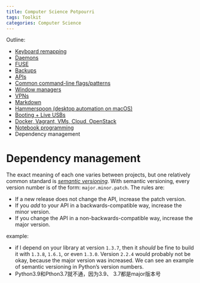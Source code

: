 ```yaml
---
title: Computer Science Potpourri
tags: Toolkit
categories: Computer Science
---
```


Outline:

- [Keyboard remapping](https://missing.csail.mit.edu/2020/potpourri/#keyboard-remapping)
- [Daemons](https://missing.csail.mit.edu/2020/potpourri/#daemons)
- [FUSE](https://missing.csail.mit.edu/2020/potpourri/#fuse)
- [Backups](https://missing.csail.mit.edu/2020/potpourri/#backups)
- [APIs](https://missing.csail.mit.edu/2020/potpourri/#apis)
- [Common command-line flags/patterns](https://missing.csail.mit.edu/2020/potpourri/#common-command-line-flagspatterns)
- [Window managers](https://missing.csail.mit.edu/2020/potpourri/#window-managers)
- [VPNs](https://missing.csail.mit.edu/2020/potpourri/#vpns)
- [Markdown](https://missing.csail.mit.edu/2020/potpourri/#markdown)
- [Hammerspoon (desktop automation on macOS)](https://missing.csail.mit.edu/2020/potpourri/#hammerspoon-desktop-automation-on-macos)
- [Booting + Live USBs](https://missing.csail.mit.edu/2020/potpourri/#booting--live-usbs)
- [Docker, Vagrant, VMs, Cloud, OpenStack](https://missing.csail.mit.edu/2020/potpourri/#docker-vagrant-vms-cloud-openstack)
- [Notebook programming](https://missing.csail.mit.edu/2020/potpourri/#notebook-programming)
- Dependency management

<!--more-->

# Dependency management

The exact meaning of each one varies between projects, but one relatively common standard is [*semantic versioning*](https://semver.org/). With semantic versioning, every version number is of the form: `major.minor.patch`. The rules are:

- If a new release does not change the API, increase the patch version.
- If you *add* to your API in a backwards-compatible way, increase the minor version.
- If you change the API in a non-backwards-compatible way, increase the major version.

example:

* if I depend on your library at version `1.3.7`, then it *should* be fine to build it with `1.3.8`, `1.6.1`, or even `1.3.0`. Version `2.2.4` would probably not be okay, because the major version was increased. We can see an example of semantic versioning in Python’s version numbers. 
* Python3.9和Pthon3.7就不通，因为3.9、 3.7都是major版本号
